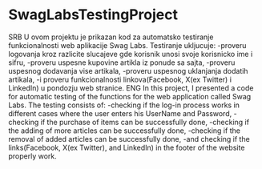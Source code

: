 # SwagLabsTestingProject
SRB
U ovom projektu je prikazan kod za automatsko testiranje funkcionalnosti 
web aplikacije Swag Labs. Testiranje ukljucuje:
-proveru logovanja kroz razlicite slucajeve gde korisnik unosi svoje korisnicko ime i sifru,
-proveru uspesne kupovine artikla iz ponude sa sajta,
-proveru uspesnog dodavanja vise artikala,
-proveru uspesnog uklanjanja dodatih artikala,
-i proveru funkcionalnosti linkova(Facebook, X(ex Twitter) i LinkedIn) u pondozju web stranice.
ENG
In this project, I presented a code for automatic testing of the functions for the web application
called Swag Labs. The testing consists of:
-checking if the log-in process works in different cases where the user enters his UserName and Password,
-checking if the purchase of items can be successfully done,
-checking if the adding of more articles can be successfully done,
-checking if the removal of added articles can be successfully done, 
-and checking if the links(Facebook, X(ex Twitter), and LinkedIn) in the footer of the website properly work.